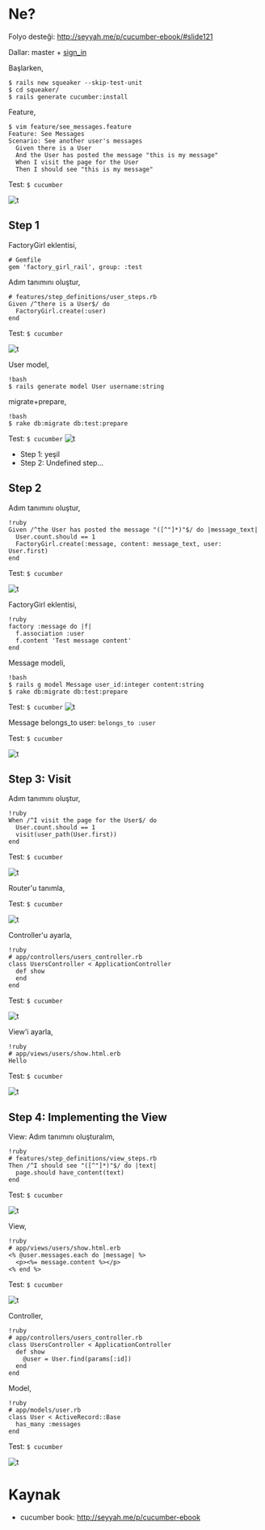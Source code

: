 # Ne?

Folyo desteği: <http://seyyah.me/p/cucumber-ebook/#slide121>

Dallar: master + [sign_in](https://github.com/19test/cucumber-ebook/tree/sign_in)

Başlarken,

    $ rails new squeaker --skip-test-unit
    $ cd squeaker/
    $ rails generate cucumber:install

Feature,

    $ vim feature/see_messages.feature
    Feature: See Messages
    Scenario: See another user's messages
      Given there is a User
      And the User has posted the message "this is my message"
      When I visit the page for the User
      Then I should see "this is my message"

Test: `$ cucumber`

![t](http://i.imgur.com/jJZ1O.png)

## Step 1

FactoryGirl eklentisi,

    # Gemfile
    gem 'factory_girl_rail', group: :test

Adım tanımını oluştur,

    # features/step_definitions/user_steps.rb
    Given /^there is a User$/ do
      FactoryGirl.create(:user)
    end

Test: `$ cucumber`

![t](http://i.imgur.com/GaEj5.png)

User model,

    !bash
    $ rails generate model User username:string

migrate+prepare,

    !bash
    $ rake db:migrate db:test:prepare

Test: `$ cucumber`
![t](http://i.imgur.com/XmV4y.png)

- Step 1: yeşil
- Step 2: Undefined step...

## Step 2

Adım tanımını oluştur,

    !ruby
    Given /^the User has posted the message "([^"]*)"$/ do |message_text|
      User.count.should == 1
      FactoryGirl.create(:message, content: message_text, user: User.first)
    end

Test: `$ cucumber`

![t](http://i.imgur.com/Gjzhc.png)

FactoryGirl eklentisi,

    !ruby
    factory :message do |f|
      f.association :user
      f.content 'Test message content'
    end

Message modeli,

    !bash
    $ rails g model Message user_id:integer content:string
    $ rake db:migrate db:test:prepare

Test: `$ cucumber`
![t](http://i.imgur.com/Vn02j.png)

Message belongs_to user: `belongs_to :user`

Test: `$ cucumber`

![t](http://i.imgur.com/wx9z2.png)

## Step 3: Visit

Adım tanımını oluştur,

    !ruby
    When /^I visit the page for the User$/ do
      User.count.should == 1
      visit(user_path(User.first))
    end

Test: `$ cucumber`

![t](http://i.imgur.com/rjjlF.png)

Router'u tanımla,

Test: `$ cucumber`

![t](http://i.imgur.com/TEs85.png)

Controller'u ayarla,

    !ruby
    # app/controllers/users_controller.rb
    class UsersController < ApplicationController
      def show
      end
    end

Test: `$ cucumber`

![t](http://i.imgur.com/2qYcK.png)

View'i ayarla,

    !ruby
    # app/views/users/show.html.erb
    Hello

Test: `$ cucumber`

![t](http://i.imgur.com/RPsPy.png)

## Step 4: Implementing the View

View: Adım tanımını oluşturalım,

    !ruby
    # features/step_definitions/view_steps.rb
    Then /^I should see "([^"]*)"$/ do |text|
      page.should have_content(text)
    end

Test: `$ cucumber`

![t](http://i.imgur.com/XhhZm.png)

View,

    !ruby
    # app/views/users/show.html.erb
    <% @user.messages.each do |message| %>
      <p><%= message.content %></p>
    <% end %>

Test: `$ cucumber`

![t](http://i.imgur.com/196pc.png)

Controller,

    !ruby
    # app/controllers/users_controller.rb
    class UsersController < ApplicationController
      def show
        @user = User.find(params[:id])
      end
    end

Model,

    !ruby
    # app/models/user.rb
    class User < ActiveRecord::Base
      has_many :messages
    end

Test: `$ cucumber`

![t](http://i.imgur.com/auZ9Y.png)
# Kaynak

- cucumber book: http://seyyah.me/p/cucumber-ebook
